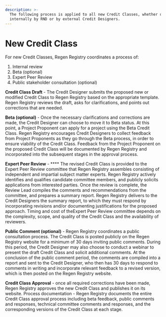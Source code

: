 ```yaml
---
description: >-
  The following process is applied to all new Credit Classes, whether developed
  internally by RND or by external Credit Designers.
---
```


# New Credit Class

For new Credit Classes, Regen Registry coordinates a process of:

1. Internal review
2. Beta (optional)
3. Expert Peer Review&#x20;
4. Public stakeholder consultation (optional)

**Credit Class Draft** - The Credit Designer submits the proposed new or modified Credit Class to Regen Registry based on the appropriate template. Regen Registry reviews the draft, asks for clarifications, and points out corrections that are needed.&#x20;

**Beta (optional)** - Once the necessary clarifications and corrections are made, the Credit Designer can choose to move it to Beta status. At this point, a Project Proponent can apply for a project using the Beta Credit Class. Regen Registry encourages Credit Designers to collect feedback from Project Proponents as they go through the Beta process, in order to ensure viability of the Credit Class. Feedback from the Project Proponent on the proposed Credit Class will be documented by Regen Registry and incorporated into the subsequent stages in the approval process.&#x20;

**Expert Peer Review** - **** The revised Credit Class is provided to the Expert Peer Review committee that Regen Registry assembles consisting of independent and impartial subject matter experts. Regen Registry actively identifies and qualifies candidate committee members, and publicly solicits applications from interested parties. Once the review is complete, the Review Lead compiles the comments and recommendations from the committee, and prepares a summary report. Regen Registry delivers to the Credit Designers the summary report, to which they must respond by incorporating revisions and/or documenting justifications for the proposed approach. Timing and cost of theExpert Peer Review committee depends on the complexity, scope, and quality of the Credit Class and the availability of reviewers.&#x20;

**Public Comment (optional)** - Regen Registry coordinates a public consultation process. The Credit Class is posted publicly on the Regen Registry website for a minimum of 30 days inviting public comments. During this period, the Credit Designer may also choose to conduct a webinar to present the draft Credit Class and solicit additional comments. At the conclusion of the public comment period, the comments are compiled into a report and sent to the Credit Designer, who then has 30 days to respond to comments in writing and incorporate relevant feedback to a revised version, which is then posted on the Regen Registry website.&#x20;

**Credit Class Approval** - once all required corrections have been made, Regen Registry approves the new Credit Class and publishes it on its website. Process documentation - Regen Registry documents the entire Credit Class approval process including beta feedback, public comments and responses, technical committee comments and responses, and the corresponding versions of the Credit Class at each stage.
